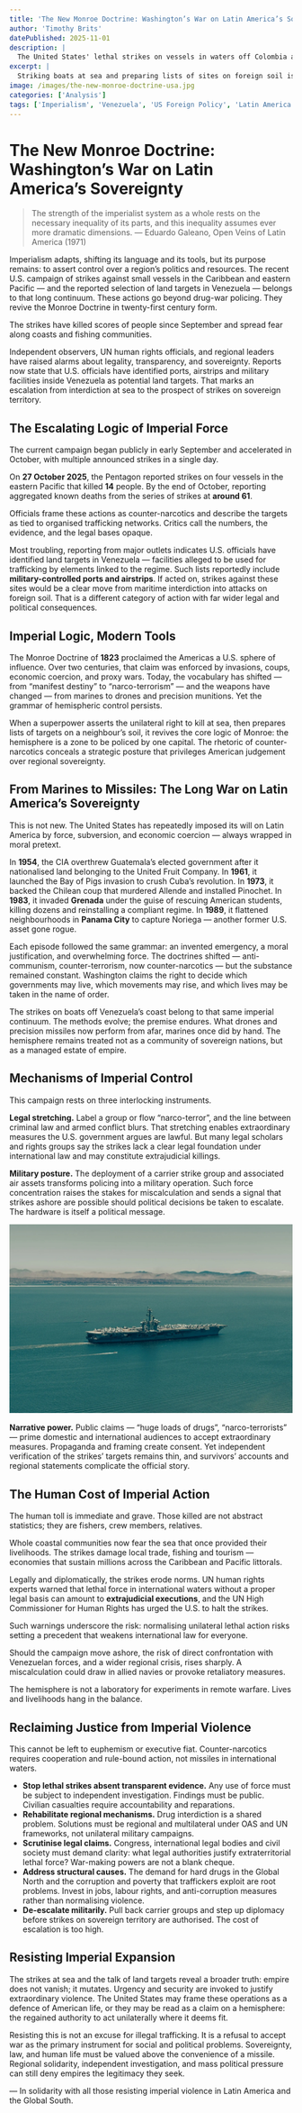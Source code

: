 ```yaml
---
title: 'The New Monroe Doctrine: Washington’s War on Latin America’s Sovereignty'
author: 'Timothy Brits'
datePublished: 2025-11-01
description: |
  The United States' lethal strikes on vessels in waters off Colombia and Venezuela — and reports that the US has identified land targets inside Venezuela — are not isolated acts of law enforcement. They are a twenty-first century reassertion of hemispheric control: empire in new clothing.
excerpt: |
  Striking boats at sea and preparing lists of sites on foreign soil is not counter-narcotics. It is a revival of Monroe Doctrine logic: the hemisphere policed by a single empire.
image: /images/the-new-monroe-doctrine-usa.jpg
categories: ['Analysis']
tags: ['Imperialism', 'Venezuela', 'US Foreign Policy', 'Latin America']
---
```


# The New Monroe Doctrine: Washington’s War on Latin America’s Sovereignty

> The strength of the imperialist system as a whole rests on the necessary inequality of its parts, and this inequality assumes ever more dramatic dimensions.
> — Eduardo Galeano, Open Veins of Latin America (1971)

Imperialism adapts, shifting its language and its tools, but its purpose remains: to assert control over a region’s politics and resources. The recent U.S. campaign of strikes against small vessels in the Caribbean and eastern Pacific — and the reported selection of land targets in Venezuela — belongs to that long continuum. These actions go beyond drug-war policing. They revive the Monroe Doctrine in twenty-first century form.

The strikes have killed scores of people since September and spread fear along coasts and fishing communities.

Independent observers, UN human rights officials, and regional leaders have raised alarms about legality, transparency, and sovereignty. Reports now state that U.S. officials have identified ports, airstrips and military facilities inside Venezuela as potential land targets. That marks an escalation from interdiction at sea to the prospect of strikes on sovereign territory.

## The Escalating Logic of Imperial Force

The current campaign began publicly in early September and accelerated in October, with multiple announced strikes in a single day.

On **27 October 2025**, the Pentagon reported strikes on four vessels in the eastern Pacific that killed **14** people. By the end of October, reporting aggregated known deaths from the series of strikes at **around 61**.

Officials frame these actions as counter-narcotics and describe the targets as tied to organised trafficking networks. Critics call the numbers, the evidence, and the legal bases opaque.

Most troubling, reporting from major outlets indicates U.S. officials have identified land targets in Venezuela — facilities alleged to be used for trafficking by elements linked to the regime. Such lists reportedly include **military-controlled ports and airstrips**. If acted on, strikes against these sites would be a clear move from maritime interdiction into attacks on foreign soil. That is a different category of action with far wider legal and political consequences.

## Imperial Logic, Modern Tools

The Monroe Doctrine of **1823** proclaimed the Americas a U.S. sphere of influence. Over two centuries, that claim was enforced by invasions, coups, economic coercion, and proxy wars. Today, the vocabulary has shifted — from “manifest destiny” to “narco-terrorism” — and the weapons have changed — from marines to drones and precision munitions. Yet the grammar of hemispheric control persists.

When a superpower asserts the unilateral right to kill at sea, then prepares lists of targets on a neighbour’s soil, it revives the core logic of Monroe: the hemisphere is a zone to be policed by one capital. The rhetoric of counter-narcotics conceals a strategic posture that privileges American judgement over regional sovereignty.

## From Marines to Missiles: The Long War on Latin America’s Sovereignty

This is not new. The United States has repeatedly imposed its will on Latin America by force, subversion, and economic coercion — always wrapped in moral pretext.

In **1954**, the CIA overthrew Guatemala’s elected government after it nationalised land belonging to the United Fruit Company. In **1961**, it launched the Bay of Pigs invasion to crush Cuba’s revolution. In **1973**, it backed the Chilean coup that murdered Allende and installed Pinochet. In **1983**, it invaded **Grenada** under the guise of rescuing American students, killing dozens and reinstalling a compliant regime. In **1989**, it flattened neighbourhoods in **Panama City** to capture Noriega — another former U.S. asset gone rogue.

Each episode followed the same grammar: an invented emergency, a moral justification, and overwhelming force. The doctrines shifted — anti-communism, counter-terrorism, now counter-narcotics — but the substance remained constant. Washington claims the right to decide which governments may live, which movements may rise, and which lives may be taken in the name of order.

The strikes on boats off Venezuela’s coast belong to that same imperial continuum. The methods evolve; the premise endures. What drones and precision missiles now perform from afar, marines once did by hand. The hemisphere remains treated not as a community of sovereign nations, but as a managed estate of empire.

## Mechanisms of Imperial Control

This campaign rests on three interlocking instruments.

**Legal stretching.** Label a group or flow “narco-terror”, and the line between criminal law and armed conflict blurs. That stretching enables extraordinary measures the U.S. government argues are lawful. But many legal scholars and rights groups say the strikes lack a clear legal foundation under international law and may constitute extrajudicial killings.

**Military posture.** The deployment of a carrier strike group and associated air assets transforms policing into a military operation. Such force concentration raises the stakes for miscalculation and sends a signal that strikes ashore are possible should political decisions be taken to escalate. The hardware is itself a political message.

![Aerial view of the USS Carl Vinson (CVN-70) aircraft carrier at sea](../../assets/uss-carl-vinson.webp)

**Narrative power.** Public claims — “huge loads of drugs”, “narco-terrorists” — prime domestic and international audiences to accept extraordinary measures. Propaganda and framing create consent. Yet independent verification of the strikes’ targets remains thin, and survivors’ accounts and regional statements complicate the official story.

## The Human Cost of Imperial Action

The human toll is immediate and grave. Those killed are not abstract statistics; they are fishers, crew members, relatives.

Whole coastal communities now fear the sea that once provided their livelihoods. The strikes damage local trade, fishing and tourism — economies that sustain millions across the Caribbean and Pacific littorals.

Legally and diplomatically, the strikes erode norms. UN human rights experts warned that lethal force in international waters without a proper legal basis can amount to **extrajudicial executions**, and the UN High Commissioner for Human Rights has urged the U.S. to halt the strikes.

Such warnings underscore the risk: normalising unilateral lethal action risks setting a precedent that weakens international law for everyone.

Should the campaign move ashore, the risk of direct confrontation with Venezuelan forces, and a wider regional crisis, rises sharply. A miscalculation could draw in allied navies or provoke retaliatory measures.

The hemisphere is not a laboratory for experiments in remote warfare. Lives and livelihoods hang in the balance.

## Reclaiming Justice from Imperial Violence

This cannot be left to euphemism or executive fiat. Counter-narcotics requires cooperation and rule-bound action, not missiles in international waters.

- **Stop lethal strikes absent transparent evidence.** Any use of force must be subject to independent investigation. Findings must be public. Civilian casualties require accountability and reparations.
- **Rehabilitate regional mechanisms.** Drug interdiction is a shared problem. Solutions must be regional and multilateral under OAS and UN frameworks, not unilateral military campaigns.
- **Scrutinise legal claims.** Congress, international legal bodies and civil society must demand clarity: what legal authorities justify extraterritorial lethal force? War-making powers are not a blank cheque.
- **Address structural causes.** The demand for hard drugs in the Global North and the corruption and poverty that traffickers exploit are root problems. Invest in jobs, labour rights, and anti-corruption measures rather than normalising violence.
- **De-escalate militarily.** Pull back carrier groups and step up diplomacy before strikes on sovereign territory are authorised. The cost of escalation is too high.

## Resisting Imperial Expansion

The strikes at sea and the talk of land targets reveal a broader truth: empire does not vanish; it mutates. Urgency and security are invoked to justify extraordinary violence. The United States may frame these operations as a defence of American life, or they may be read as a claim on a hemisphere: the regained authority to act unilaterally where it deems fit.

Resisting this is not an excuse for illegal trafficking. It is a refusal to accept war as the primary instrument for social and political problems. Sovereignty, law, and human life must be valued above the convenience of a missile. Regional solidarity, independent investigation, and mass political pressure can still deny empires the legitimacy they seek.

— In solidarity with all those resisting imperial violence in Latin America and the Global South.
